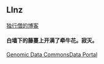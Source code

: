 ## LInz ##
[独行僧的博客](http://sparkly-earthworm-0106.notion.site)
#### 白墙下的藤蔓上开满了牵牛花。寂灭。
[Genomic Data CommonsData Portal]( https://portal.gdc.cancer.gov/)

